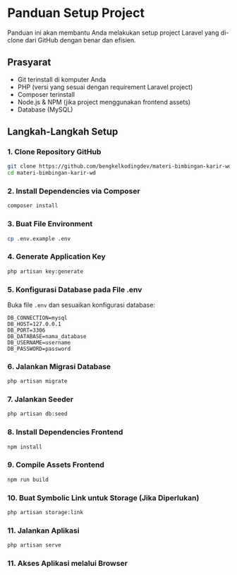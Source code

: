 # Panduan Setup Project

Panduan ini akan membantu Anda melakukan setup project Laravel yang di-clone dari GitHub dengan benar dan efisien.

## Prasyarat

-   Git terinstall di komputer Anda
-   PHP (versi yang sesuai dengan requirement Laravel project)
-   Composer terinstall
-   Node.js & NPM (jika project menggunakan frontend assets)
-   Database (MySQL)

## Langkah-Langkah Setup

### 1. Clone Repository GitHub

```bash
git clone https://github.com/bengkelkodingdev/materi-bimbingan-karir-wd.git
cd materi-bimbingan-karir-wd
```

### 2. Install Dependencies via Composer

```bash
composer install
```

### 3. Buat File Environment

```bash
cp .env.example .env
```

### 4. Generate Application Key

```bash
php artisan key:generate
```

### 5. Konfigurasi Database pada File .env

Buka file `.env` dan sesuaikan konfigurasi database:

```
DB_CONNECTION=mysql
DB_HOST=127.0.0.1
DB_PORT=3306
DB_DATABASE=nama_database
DB_USERNAME=username
DB_PASSWORD=password
```

### 6. Jalankan Migrasi Database

```bash
php artisan migrate
```

### 7. Jalankan Seeder

```bash
php artisan db:seed
```

### 8. Install Dependencies Frontend

```bash
npm install
```

### 9. Compile Assets Frontend

```bash
npm run build
```

### 10. Buat Symbolic Link untuk Storage (Jika Diperlukan)

```bash
php artisan storage:link
```

### 11. Jalankan Aplikasi

```bash
php artisan serve
```

### 11. Akses Aplikasi melalui Browser
